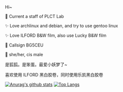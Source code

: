 Hi~

<!--
**weilinfox/weilinfox** is a ✨ _special_ ✨ repository because its `README.md` (this file) appears on your GitHub profile.

### Hi there 👋

Here are some ideas to get you started:

- 🔭 I’m currently working on ...
- 🌱 I’m currently learning ...
- 👯 I’m looking to collaborate on ...
- 🤔 I’m looking for help with ...
- 💬 Ask me about ...
- 📫 How to reach me: ...
- 😄 Pronouns: ...
- ⚡ Fun fact: ...
-->

👯 Current a staff of PLCT Lab

✨ Love archlinux and debian, and try to use gentoo linux

✨ Love ILFORD B&W film, also use Lucky B&W film

🌱 Callsign BG5CEU

🌱 she/her, cis male

是狐狐。是笨蛋。最爱小妖梦了~

喜欢使用 ILFORD 黑白胶卷，同时使用乐凯黑白胶卷

[![Anurag's github stats](https://github-readme-stats.vercel.app/api?username=weilinfox&theme=transparent)](https://github.com/anuraghazra/github-readme-stats) [![Top Langs](https://github-readme-stats.vercel.app/api/top-langs/?username=weilinfox&layout=compact&theme=transparent)](https://github.com/anuraghazra/github-readme-stats)
